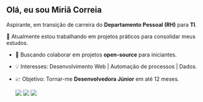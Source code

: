## Olá, eu sou Miriã Correia

Aspirante, em transição de carreira do **Departamento Pessoal (RH)** para **TI**.  

🔭 Atualmente estou trabalhando em projetos práticos para consolidar meus estudos.  
- 🤝 Buscando colaborar em projetos **open-source** para iniciantes.  
- 💡 Interesses: Desenvolvimento Web | Automação de processos | Dados.  
- 📈 Objetivo: Tornar-me **Desenvolvedora Júnior** em até 12 meses.

  <div> 
  <a href="https://www.instagram.com/miiriacorreia/" target="_blank"><img src="https://img.shields.io/badge/-Instagram-%23E4405F?style=for-the-badge&logo=instagram&logoColor=white" target="_blank"></a>
  <a href = "mailto:contatomiriacorreia@gmail.com"><img src="https://img.shields.io/badge/-Gmail-%23333?style=for-the-badge&logo=gmail&logoColor=white" target="_blank"></a>
  <a href="https://www.linkedin.com/in/miriacorreia/" target="_blank"><img src="https://img.shields.io/badge/-LinkedIn-%230077B5?style=for-the-badge&logo=linkedin&logoColor=white" target="_blank"></a> 
  
</div>
